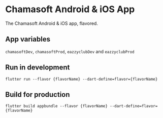 # Chamasoft Android & iOS App

The Chamasoft Android & iOS app, flavored.

## App variables

`chamasoftDev`, `chamasoftProd`, `eazzyclubDev` and `eazzyclubProd`

## Run in development

`flutter run --flavor {flavorName} --dart-define=flavor={flavorName}`

## Build for production

`flutter build appbundle --flavor {flavorName} --dart-define=flavor={flavorName}`
